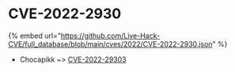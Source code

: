 # CVE-2022-2930
{% embed url="https://github.com/Live-Hack-CVE/full_database/blob/main/cves/2022/CVE-2022-2930.json" %}

* Chocapikk ~> [CVE-2022-29303](https://www.alice-snow.ru/2022/database/cve-2022-2930/cve-2022-29303-chocapikk)